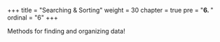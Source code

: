 +++
title = "Searching & Sorting"
weight = 30
chapter = true
pre = "<b>6.  </b>"
ordinal = "6"
+++

Methods for finding and organizing data!
